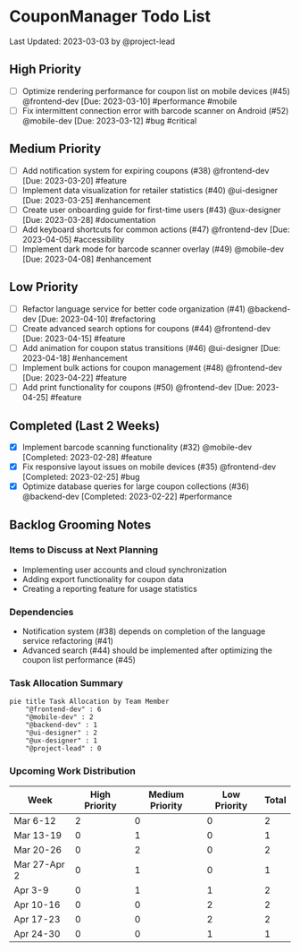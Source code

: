 # CouponManager Todo List

Last Updated: 2023-03-03 by @project-lead

## High Priority

- [ ] Optimize rendering performance for coupon list on mobile devices (#45) @frontend-dev [Due: 2023-03-10] #performance #mobile
- [ ] Fix intermittent connection error with barcode scanner on Android (#52) @mobile-dev [Due: 2023-03-12] #bug #critical

## Medium Priority

- [ ] Add notification system for expiring coupons (#38) @frontend-dev [Due: 2023-03-20] #feature
- [ ] Implement data visualization for retailer statistics (#40) @ui-designer [Due: 2023-03-25] #enhancement
- [ ] Create user onboarding guide for first-time users (#43) @ux-designer [Due: 2023-03-28] #documentation
- [ ] Add keyboard shortcuts for common actions (#47) @frontend-dev [Due: 2023-04-05] #accessibility
- [ ] Implement dark mode for barcode scanner overlay (#49) @mobile-dev [Due: 2023-04-08] #enhancement

## Low Priority

- [ ] Refactor language service for better code organization (#41) @backend-dev [Due: 2023-04-10] #refactoring
- [ ] Create advanced search options for coupons (#44) @frontend-dev [Due: 2023-04-15] #feature
- [ ] Add animation for coupon status transitions (#46) @ui-designer [Due: 2023-04-18] #enhancement
- [ ] Implement bulk actions for coupon management (#48) @frontend-dev [Due: 2023-04-22] #feature
- [ ] Add print functionality for coupons (#50) @frontend-dev [Due: 2023-04-25] #feature

## Completed (Last 2 Weeks)

- [x] Implement barcode scanning functionality (#32) @mobile-dev [Completed: 2023-02-28] #feature
- [x] Fix responsive layout issues on mobile devices (#35) @frontend-dev [Completed: 2023-02-25] #bug
- [x] Optimize database queries for large coupon collections (#36) @backend-dev [Completed: 2023-02-22] #performance

## Backlog Grooming Notes

### Items to Discuss at Next Planning

- Implementing user accounts and cloud synchronization
- Adding export functionality for coupon data
- Creating a reporting feature for usage statistics

### Dependencies

- Notification system (#38) depends on completion of the language service refactoring (#41)
- Advanced search (#44) should be implemented after optimizing the coupon list performance (#45)

### Task Allocation Summary

```mermaid
pie title Task Allocation by Team Member
    "@frontend-dev" : 6
    "@mobile-dev" : 2
    "@backend-dev" : 1
    "@ui-designer" : 2
    "@ux-designer" : 1
    "@project-lead" : 0
```

### Upcoming Work Distribution

| Week | High Priority | Medium Priority | Low Priority | Total |
|------|--------------|----------------|-------------|-------|
| Mar 6-12 | 2 | 0 | 0 | 2 |
| Mar 13-19 | 0 | 1 | 0 | 1 |
| Mar 20-26 | 0 | 2 | 0 | 2 |
| Mar 27-Apr 2 | 0 | 1 | 0 | 1 |
| Apr 3-9 | 0 | 1 | 1 | 2 |
| Apr 10-16 | 0 | 0 | 2 | 2 |
| Apr 17-23 | 0 | 0 | 2 | 2 |
| Apr 24-30 | 0 | 0 | 1 | 1 | 